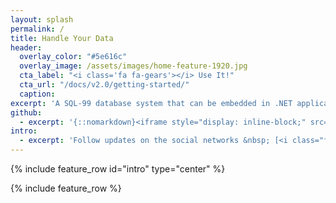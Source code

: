```yaml
---
layout: splash
permalink: /
title: Handle Your Data
header:
  overlay_color: "#5e616c"
  overlay_image: /assets/images/home-feature-1920.jpg
  cta_label: "<i class='fa fa-gears'></i> Use It!"
  cta_url: "/docs/v2.0/getting-started/"
  caption:
excerpt: 'A SQL-99 database system that can be embedded in .NET applications and ported anywhere. Ideal for mobile applications or embedded systems.<br /> <small><a href="https://github.com/deveel/deveeldb/releases/latest">Latest release v2.0.10</a></small><br /><br /> {::nomarkdown}<iframe style="display: inline-block;" src="https://ghbtns.com/github-btn.html?user=deveel&repo=deveeldb&type=star&count=true&size=large" frameborder="0" scrolling="0" width="160px" height="30px"></iframe> <iframe style="display: inline-block;" src="https://ghbtns.com/github-btn.html?user=deveel&repo=deveeldb&type=fork&count=true&size=large" frameborder="0" scrolling="0" width="158px" height="30px"></iframe>{:/nomarkdown}'
github:
  - excerpt: '{::nomarkdown}<iframe style="display: inline-block;" src="https://ghbtns.com/github-btn.html?user=deveel&repo=deveeldb&type=star&count=true&size=large" frameborder="0" scrolling="0" width="160px" height="30px"></iframe> <iframe style="display: inline-block;" src="https://ghbtns.com/github-btn.html?user=deveel&repo=deveeldb&type=fork&count=true&size=large" frameborder="0" scrolling="0" width="158px" height="30px"></iframe>{:/nomarkdown}'
intro:
  - excerpt: 'Follow updates on the social networks &nbsp; [<i class="fa fa-twitter"></i> @deveeldb](https://twitter.com/deveeldb){: .btn .btn--twitter} [<i class="fa fa-facebook"></i> @deveeldb](https://facebook.com/deveeldb){: .btn .btn--facebook}'
---
```


{% include feature_row id="intro" type="center" %}

{% include feature_row %}